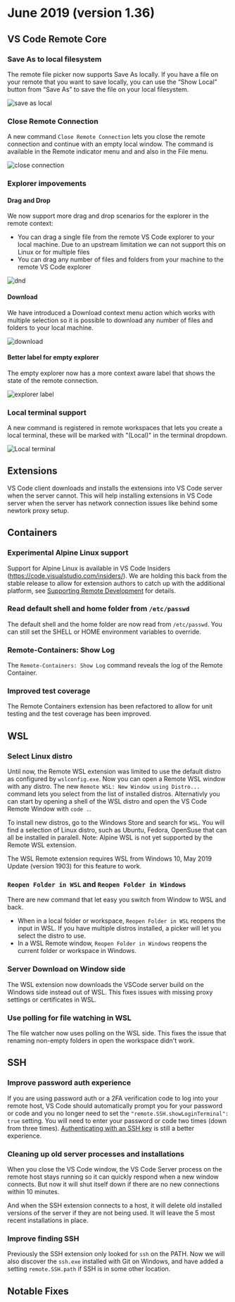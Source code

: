 # June 2019 (version 1.36)

## VS Code Remote Core

### Save As to local filesystem

The remote file picker now supports Save As locally. If you have a file on your remote that you want to save locally, you can use the “Show Local” button from “Save As” to save the file on your local filesystem.

![save as local](images/1_36/save_local.png)

### Close Remote Connection

A new command `Close Remote Connection` lets you close the remote connection and continue with an empty local window. The command is available in the Remote indicator menu and and also in the File menu.

![close connection](images/1_36/close-connection.png)

### Explorer impovements

#### Drag and Drop

We now support more drag and drop scenarios for the explorer in the remote context:
* You can drag a single file from the remote VS Code explorer to your local machine. Due to an upstream limitation we can not support this on Linux or for multiple files
* You can drag any number of files and folders from your machine to the remote VS Code explorer

![dnd](images/1_36/dnd.gif)


#### Download

We have introduced a Download context menu action which works with multiple selection so it is possible to download any number of files and folders to your local machine.

![download](images/1_36/download.png)

#### Better label for empty explorer

The empty explorer now has a more context aware label that shows the state of the remote connection.

![explorer label](images/1_36/explorer-label.png)

### Local terminal support

A new command is registered in remote workspaces that lets you create a local terminal, these will be marked with "(Local)" in the terminal dropdown.

![Local terminal](images/1_36/terminal-local.png)

## Extensions

VS Code client downloads and installs the extensions into VS Code server when the server cannot. This will help installing extensions in VS Code server when the server has network connection issues like behind some newtork proxy setup.

## Containers

### Experimental Alpine Linux support

Support for Alpine Linux is available in VS Code Insiders (https://code.visualstudio.com/insiders/). We are holding this back from the stable release to allow for extension authors to catch up with the additional platform, see [Supporting Remote Development](/api/advanced-topics/remote-extensions.md) for details.

### Read default shell and home folder from `/etc/passwd`

The default shell and the home folder are now read from `/etc/passwd`.
You can still set the SHELL or HOME environment variables to override.

### Remote-Containers: Show Log

The `Remote-Containers: Show Log` command reveals the log of the Remote Container.

### Improved test coverage

The Remote Containers extension has been refactored to allow for unit testing and the test coverage has been improved.


## WSL

### Select Linux distro

Until now, the Remote WSL extension was limited to use the default distro as configured by `wslconfig.exe`.
Now you can open a Remote WSL window with any distro. The new `Remote WSL: New Window using Distro...` command lets you select from the list of installed distros. Alternativly you can start by opening a shell of the WSL distro and open the VS Code Remote Window with `code .`.

To install new distros, go to the Windows Store and search for `WSL`. You will find a selection of Linux distro, such as Ubuntu, Fedora, OpenSuse that can all be installed in paralell. Note: Alpine WSL is not yet supported by the Remote WSL extension.

The WSL Remote extension requires WSL from Windows 10, May 2019 Update (version 1903) for this feature to work.

### `Reopen Folder in WSL` and `Reopen Folder in Windows`

There are new command that let easy you switch from Window to WSL and back.
- When in a local folder or workspace, `Reopen Folder in WSL` reopens the input in WSL. If you have multiple distros installed, a picker will let you select the distro to use.
- In a WSL Remote window, `Reopen Folder in Windows` reopens the current folder or workspace in Windows.

### Server Download on Window side

The WSL extension now downloads the VSCode server build on the Windows side instead out of WSL. This fixes issues with missing proxy settings or certificates in WSL.

### Use polling for file watching in WSL

The file watcher now uses polling on the WSL side. This fixes the issue that renaming non-empty folders in open the workspace didn't work.


## SSH

### Improve password auth experience

If you are using password auth or a 2FA verification code to log into your remote host, VS Code should automatically prompt you for your password or code and you no longer need to set the `"remote.SSH.showLoginTerminal": true` setting. You will need to enter your password or code two times (down from three times). [Authenticating with an SSH key](/docs/remote/troubleshooting#_configuring-key-based-authentication) is still a better experience.

### Cleaning up old server processes and installations

When you close the VS Code window, the VS Code Server process on the remote host stays running so it can quickly respond when a new window connects. But now it will shut itself down if there are no new connections within 10 minutes.

And when the SSH extension connects to a host, it will delete old installed versions of the server if they are not being used. It will leave the 5 most recent installations in place.

### Improve finding SSH

Previously the SSH extension only looked for `ssh` on the PATH. Now we will also discover the `ssh.exe` installed with Git on Windows, and have added a setting `remote.SSH.path` if SSH is in some other location.

## Notable Fixes
